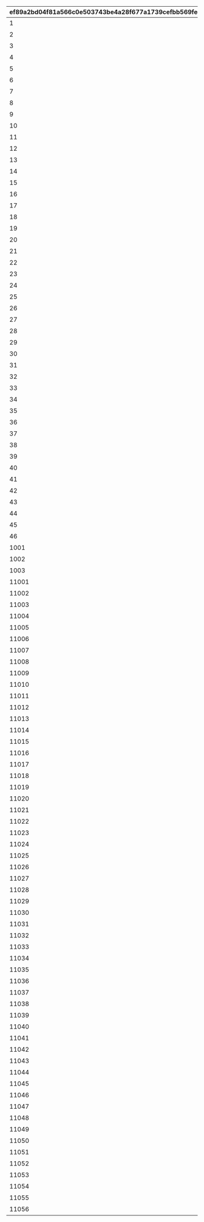|ef89a2bd04f81a566c0e503743be4a28f677a1739cefbb569fe9ff85edc4e39b|39f7e2e7b5a68ed134aa8202c0f0ef7fc090f36f8a3655afdb1ef052e675cba7|d245df6d23401138d0513c91b349300891e1fff348af72aee046548a7cf5e465|5d01e74cd0447683486551fd8a5fa2da20d003896c815986e6d8af948c11abd1|65395ca24adb72896a467d7c6a20e38d4c6de96ecee88a1800b6dcd7bf98c700|2263979595adc905c0ab7e5487769d4003b8bd0171c8658de08e154f0264aa0e|b1486df4eda571fca9abb8f6945270142e4b7e44be57c8bde4ccc7f815dbe6a3|4839beeddbe70a4ef8b5ad2ef873b19184589f29ed2a2494050d5533e85bef8e|
| --- | --- | --- | --- | --- | --- | --- | --- |
|1|1|1|0|【料理】ダイスが2個に増える|0|1|52001|
|2|1|1|0|【料理】ダイスの目が必ず「1」になる|0|1|52002|
|3|2|3|0|【料理】次のターン数のカウントをスキップする|0|1|52002|
|4|1|1|0|【料理】ダイスの目が必ず「4」になる|0|1|52004|
|5|1|1|0|【料理】ダイスの目が\n「4・5・6」のみになる|0|1|52006|
|6|1|1|0|【料理】ダイスの目が1ターン目は必ず「3」に、2ターン目は必ず「6」になる|0|1|52007|
|7|1|1|0|【料理】ダイスの目が必ず「5」になる|0|1|52003|
|8|7|2|0|【料理】マイルマスの獲得マイルが200%アップする|0|1|52008|
|9|2|3|0|【イベント】次のターン数のカウントをスキップする|0|2|4|
|10|3|2|0|【イベント】マイルマスの獲得マイルが100%アップする|0|2|5|
|11|5|2|0|【イベント】ミニゲームの獲得マイルが100%アップする|0|2|6|
|12|4|3|0|【イベント】マイルショップの全商品が20%以上割引される|0|2|7|
|13|1|1|0|【料理】ダイスの目が1ターン目は必ず「8」に、2ターン目は必ず「1」になる|0|1|52009|
|14|6|2|0|【料理】「マイルマス」「トレ\nジャーマス」「ショップマス」のRANKが1つ上がる|0|1|52010|
|15|1|1|0|【料理】ダイスの目が1ターン目は必ず「2」に、2ターン目は必ず「7」になる|0|1|52011|
|16|1|1|0|【料理】ダイスの目が\n「1・2・3」のみになる|0|1|52012|
|17|2|3|0|【料理】次のターン数のカウントをスキップする|0|1|52012|
|18|8|1|0|【料理】移動時にマイルマスをスキップできる|0|1|52014|
|19|1|1|0|【料理】次回移動時に1マス分多く進める|0|1|52005|
|20|1|1|2|【料理】次回移動時に1マス分多く進める|2|1|52014|
|21|1|1|0|【料理】ダイスが2個に増える|0|1|52015|
|22|1|1|0|【料理】次回移動時に1マス分多く進める|0|1|52015|
|23|1|1|0|【料理】ダイスの目が必ず「6」になる|0|1|52016|
|24|9|1|0|【料理】移動系カテゴリーの料理が食べられなくなる|0|1|52017|
|25|1|1|0|【料理】ダイスの目が必ず「3」になる|0|1|52018|
|26|1|1|0|【料理】ダイスの目が必ず「8」になる|0|1|52019|
|27|2|3|0|【イベント】次のターン数のカウントをスキップする|0|2|98011|
|28|2|3|0|【イベント】次のターン数のカウントをスキップする|0|2|98012|
|29|10|2|0|【料理】移動時にマイルマスをスキップできる|0|1|52020|
|30|1|1|2|【料理】次回移動時に1マス分多く進める|2|1|52020|
|31|10|2|0|【料理】移動時にトレジャーマスをスキップできる|0|1|52021|
|32|1|1|0|【料理】ダイスの「5と6」の\n目が出る確率が3倍になる|0|1|52022|
|33|1|1|0|【料理】ダイスの目が1ターン目は必ず「6」に、2ターン目は必ず「3」になる|0|1|52023|
|34|1|1|0|【料理】次回移動時に3マス分多く進める|0|1|52024|
|35|10|2|0|【料理】移動時に「マイルマス」「トレジャーマス」をスキップできる|0|1|52025|
|36|1|1|0|【料理】ダイスの目が必ず「5」になる|0|1|52027|
|37|1|1|0|【料理】ダイスの目が\n「1・2」のみになる|0|1|52028|
|38|1|1|0|【料理】ダイスの目が必ず「2」になる|0|1|52029|
|39|2|3|0|【料理】次のターン数のカウントをスキップする|0|1|52029|
|40|4|3|0|【イベント】マイルショップの全商品が20%以上割引される|0|2|8|
|41|11|3|0|【料理】「マイルマス」を「トレジャーマス」に変化させる|0|1|52030|
|42|1|1|0|【料理】ダイスの目が\n「1・6・6・6・8・8」になる|0|1|52031|
|43|10|2|0|【料理】移動時に料理マスをスキップできる|0|1|52032|
|44|8|1|0|【料理】移動時にマイルマスをスキップできる|0|1|52034|
|45|1|1|0|【料理】ダイスの目が1ターン目は必ず「12」に、2・3ターン目は必ず「1」になる|0|1|52036|
|46|6|2|0|【料理】「マイルマス」「トレ\nジャーマス」「ショップマス」のRANKが1つ上がる|0|1|52037|
|1001|99|1|0|最大ｎマイルを入手する|0|3|1|
|1002|99|1|0|ダイスを1回振りなおせる|0|3|2|
|1003|99|1|0|ダイスを1回振りなおせる_有効ターン2|0|3|3|
|11001|126501|1|0|【仲間】最大50％割引確定の\nショップを開く\n（1品100％割引あり）|0|3|1001|
|11002|105301|1|0|【仲間】最大1000マイルを入手する|0|3|1002|
|11003|126401|1|0|【仲間】料理を1つ入手する|0|3|1003|
|11004|100501|1|0|【仲間】ダイスの目を1回振りなおせる|0|3|1004|
|11005|101301|1|0|【仲間】ダイスの目を2回振りなおせる|0|3|1005|
|11006|104301|1|0|【仲間】出目が4のダイスを同時に振ってどちらか選択できる|0|3|1006|
|11007|102701|1|0|【仲間】出目が3のダイスを同時に振ってどちらか選択できる|0|3|1007|
|11008|100901|1|0|【仲間】出目の合計が7以上になるまでダイスを追加で振れる|0|3|1008|
|11009|105101|1|0|【仲間】最大50％割引確定の\nショップを開く\n（1品100％割引あり）|0|3|1009|
|11010|101801|1|0|【仲間】最大1000マイルを入手する|0|3|1010|
|11011|129701|1|0|【仲間】ダイスの表と裏どちらを適用するか選択できる|0|3|1011|
|11012|101601|1|0|【仲間】ダイスの目を1回振りなおせる|0|3|1012|
|11013|105601|1|0|【仲間】ダイスの目を2回振りなおせる|0|3|1013|
|11014|102001|1|0|【仲間】出目が3のダイスを同時に振ってどちらか選択できる|0|3|1014|
|11015|129601|1|0|【仲間】出目の合計が7以上になるまでダイスを追加で振れる|0|3|1015|
|11016|100401|1|0|【仲間】出たダイスの目が奇数だった場合、ライバルを1ターン休みにできる|0|3|1016|
|11017|127701|1|0|【仲間】出たダイスの目が偶数だった場合、1マス分多く進める|0|3|1017|
|11018|127801|1|0|【仲間】出たダイスの目が奇数だった場合、ライバルを1ターン休みにできる|0|3|1018|
|11019|104801|1|0|【仲間】最大50％割引確定の\nショップを開く\n（1品100％割引あり）|0|3|1019|
|11020|104701|1|0|【仲間】ダイスの目を2回振りなおせる|0|3|1020|
|11021|105001|1|0|【仲間】出目の合計が7以上になるまでダイスを追加で振れる|0|3|1021|
|11022|103201|1|0|【仲間】最大2000マイルを入手する|0|3|1022|
|11023|130901|1|0|【仲間】福引券を1枚入手する|0|3|1023|
|11024|102501|1|0|【仲間】料理を1つ入手する|0|3|1024|
|11025|100801|1|0|【仲間】ダイスの表と裏どちらを適用するか選択できる|0|3|1025|
|11026|123301|1|0|【仲間】出目が4のダイスを同時に振ってどちらか選択できる|0|3|1026|
|11027|104601|1|0|【仲間】最大50％割引確定の\nショップを開く\n（1品100％割引あり）|0|3|1027|
|11028|118101|1|0|【仲間】ダイスの目を2回振りなおせる|0|3|1028|
|11029|103401|1|0|【仲間】出目の合計が7以上になるまでダイスを追加で振れる|0|3|1029|
|11030|118001|1|0|【仲間】最大2000マイルを入手する|0|3|1030|
|11031|102801|1|0|【仲間】福引券を1枚入手する|0|3|1031|
|11032|100201|1|0|【仲間】料理を1つ入手する|0|3|1032|
|11033|101201|1|0|【仲間】出たダイスの目が奇数だった場合、1マス分多く進める|0|3|1033|
|11034|118201|1|0|【仲間】ダイスの目を1回振りなおせる|0|3|1034|
|11035|106101|1|0|【仲間】出目の合計が7以上になるまでダイスを追加で振れる|0|3|1035|
|11036|103101|1|0|【仲間】出目が4のダイスを同時に振ってどちらか選択できる|0|3|1036|
|11037|103301|1|0|【仲間】最大50％割引確定の\nショップを開く\n（1品100％割引あり）|0|3|1037|
|11038|103601|1|0|【仲間】最大2000マイルを入手する|0|3|1038|
|11039|133001|1|0|【仲間】福引券を1枚入手する|0|3|1039|
|11040|133101|1|0|【仲間】料理を1つ入手する|0|3|1040|
|11041|106801|1|0|【仲間】ダイスの表と裏どちらを適用するか選択できる|0|3|1041|
|11042|107101|1|0|【仲間】ダイスの目を1回振りなおせる|0|3|1042|
|11043|107001|1|0|【仲間】出目の合計が7以上になるまでダイスを追加で振れる|0|3|1043|
|11044|106501|1|0|【仲間】出目が4のダイスを同時に振ってどちらか選択できる|0|3|1044|
|11045|111001|1|0|【仲間】最大50％割引確定の\nショップを開く\n（1品100％割引あり）|0|3|1045|
|11046|134901|1|0|【仲間】最大2000マイルを入手する|0|3|1046|
|11047|105401|1|0|【仲間】福引券を1枚入手する|0|3|1047|
|11048|134701|1|0|【仲間】料理を1つ入手する|0|3|1048|
|11049|100101|1|0|【仲間】ダイスの表と裏どちらを適用するか選択できる|0|3|1049|
|11050|100701|1|0|【仲間】ダイスの目を1回振りなおせる|0|3|1050|
|11051|103001|1|0|【仲間】出目の合計が7以上になるまでダイスを追加で振れる|0|3|1051|
|11052|101401|1|0|【仲間】出たダイスの目が偶数だった場合、1マス分多く進める|0|3|1052|
|11053|135901|1|0|【仲間】最大50％割引確定の\nショップを開く\n（1品100％割引あり）|0|3|1053|
|11054|102601|1|0|【仲間】最大2000マイルを入手する|0|3|1054|
|11055|132401|1|0|【仲間】福引券を1枚入手する|0|3|1055|
|11056|135801|1|0|【仲間】料理を1つ入手する|0|3|1056|